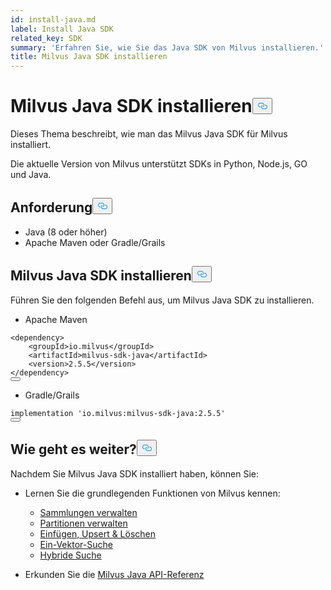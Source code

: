 ```yaml
---
id: install-java.md
label: Install Java SDK
related_key: SDK
summary: 'Erfahren Sie, wie Sie das Java SDK von Milvus installieren.'
title: Milvus Java SDK installieren
---
```

<h1 id="Install-Milvus-Java-SDK" class="common-anchor-header">Milvus Java SDK installieren<button data-href="#Install-Milvus-Java-SDK" class="anchor-icon" translate="no">
      <svg translate="no"
        aria-hidden="true"
        focusable="false"
        height="20"
        version="1.1"
        viewBox="0 0 16 16"
        width="16"
      >
        <path
          fill="#0092E4"
          fill-rule="evenodd"
          d="M4 9h1v1H4c-1.5 0-3-1.69-3-3.5S2.55 3 4 3h4c1.45 0 3 1.69 3 3.5 0 1.41-.91 2.72-2 3.25V8.59c.58-.45 1-1.27 1-2.09C10 5.22 8.98 4 8 4H4c-.98 0-2 1.22-2 2.5S3 9 4 9zm9-3h-1v1h1c1 0 2 1.22 2 2.5S13.98 12 13 12H9c-.98 0-2-1.22-2-2.5 0-.83.42-1.64 1-2.09V6.25c-1.09.53-2 1.84-2 3.25C6 11.31 7.55 13 9 13h4c1.45 0 3-1.69 3-3.5S14.5 6 13 6z"
        ></path>
      </svg>
    </button></h1><p>Dieses Thema beschreibt, wie man das Milvus Java SDK für Milvus installiert.</p>
<p>Die aktuelle Version von Milvus unterstützt SDKs in Python, Node.js, GO und Java.</p>
<h2 id="Requirement" class="common-anchor-header">Anforderung<button data-href="#Requirement" class="anchor-icon" translate="no">
      <svg translate="no"
        aria-hidden="true"
        focusable="false"
        height="20"
        version="1.1"
        viewBox="0 0 16 16"
        width="16"
      >
        <path
          fill="#0092E4"
          fill-rule="evenodd"
          d="M4 9h1v1H4c-1.5 0-3-1.69-3-3.5S2.55 3 4 3h4c1.45 0 3 1.69 3 3.5 0 1.41-.91 2.72-2 3.25V8.59c.58-.45 1-1.27 1-2.09C10 5.22 8.98 4 8 4H4c-.98 0-2 1.22-2 2.5S3 9 4 9zm9-3h-1v1h1c1 0 2 1.22 2 2.5S13.98 12 13 12H9c-.98 0-2-1.22-2-2.5 0-.83.42-1.64 1-2.09V6.25c-1.09.53-2 1.84-2 3.25C6 11.31 7.55 13 9 13h4c1.45 0 3-1.69 3-3.5S14.5 6 13 6z"
        ></path>
      </svg>
    </button></h2><ul>
<li>Java (8 oder höher)</li>
<li>Apache Maven oder Gradle/Grails</li>
</ul>
<h2 id="Install-Milvus-Java-SDK" class="common-anchor-header">Milvus Java SDK installieren<button data-href="#Install-Milvus-Java-SDK" class="anchor-icon" translate="no">
      <svg translate="no"
        aria-hidden="true"
        focusable="false"
        height="20"
        version="1.1"
        viewBox="0 0 16 16"
        width="16"
      >
        <path
          fill="#0092E4"
          fill-rule="evenodd"
          d="M4 9h1v1H4c-1.5 0-3-1.69-3-3.5S2.55 3 4 3h4c1.45 0 3 1.69 3 3.5 0 1.41-.91 2.72-2 3.25V8.59c.58-.45 1-1.27 1-2.09C10 5.22 8.98 4 8 4H4c-.98 0-2 1.22-2 2.5S3 9 4 9zm9-3h-1v1h1c1 0 2 1.22 2 2.5S13.98 12 13 12H9c-.98 0-2-1.22-2-2.5 0-.83.42-1.64 1-2.09V6.25c-1.09.53-2 1.84-2 3.25C6 11.31 7.55 13 9 13h4c1.45 0 3-1.69 3-3.5S14.5 6 13 6z"
        ></path>
      </svg>
    </button></h2><p>Führen Sie den folgenden Befehl aus, um Milvus Java SDK zu installieren.</p>
<ul>
<li>Apache Maven</li>
</ul>
<pre><code translate="no" class="language-xml">&lt;dependency&gt;
    &lt;groupId&gt;io.milvus&lt;/groupId&gt;
    &lt;artifactId&gt;milvus-sdk-java&lt;/artifactId&gt;
    &lt;version&gt;2.5.5&lt;/version&gt;
&lt;/dependency&gt;
<button class="copy-code-btn"></button></code></pre>
<ul>
<li>Gradle/Grails</li>
</ul>
<pre><code translate="no">implementation <span class="hljs-string">&#x27;io.milvus:milvus-sdk-java:2.5.5&#x27;</span>
<button class="copy-code-btn"></button></code></pre>
<h2 id="Whats-next" class="common-anchor-header">Wie geht es weiter?<button data-href="#Whats-next" class="anchor-icon" translate="no">
      <svg translate="no"
        aria-hidden="true"
        focusable="false"
        height="20"
        version="1.1"
        viewBox="0 0 16 16"
        width="16"
      >
        <path
          fill="#0092E4"
          fill-rule="evenodd"
          d="M4 9h1v1H4c-1.5 0-3-1.69-3-3.5S2.55 3 4 3h4c1.45 0 3 1.69 3 3.5 0 1.41-.91 2.72-2 3.25V8.59c.58-.45 1-1.27 1-2.09C10 5.22 8.98 4 8 4H4c-.98 0-2 1.22-2 2.5S3 9 4 9zm9-3h-1v1h1c1 0 2 1.22 2 2.5S13.98 12 13 12H9c-.98 0-2-1.22-2-2.5 0-.83.42-1.64 1-2.09V6.25c-1.09.53-2 1.84-2 3.25C6 11.31 7.55 13 9 13h4c1.45 0 3-1.69 3-3.5S14.5 6 13 6z"
        ></path>
      </svg>
    </button></h2><p>Nachdem Sie Milvus Java SDK installiert haben, können Sie:</p>
<ul>
<li><p>Lernen Sie die grundlegenden Funktionen von Milvus kennen:</p>
<ul>
<li><a href="/docs/de/manage-collections.md">Sammlungen verwalten</a></li>
<li><a href="/docs/de/manage-partitions.md">Partitionen verwalten</a></li>
<li><a href="/docs/de/insert-update-delete.md">Einfügen, Upsert &amp; Löschen</a></li>
<li><a href="/docs/de/single-vector-search.md">Ein-Vektor-Suche</a></li>
<li><a href="/docs/de/multi-vector-search.md">Hybride Suche</a></li>
</ul></li>
<li><p>Erkunden Sie die <a href="/api-reference/java/v2.4.x/About.md">Milvus Java API-Referenz</a></p></li>
</ul>
